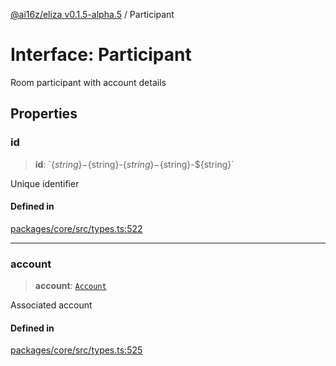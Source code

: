 [@ai16z/eliza v0.1.5-alpha.5](../index.md) / Participant

# Interface: Participant

Room participant with account details

## Properties

### id

> **id**: \`$\{string\}-$\{string\}-$\{string\}-$\{string\}-$\{string\}\`

Unique identifier

#### Defined in

[packages/core/src/types.ts:522](https://github.com/AIFlowML/eliza_aiflow/blob/main/packages/core/src/types.ts#L522)

***

### account

> **account**: [`Account`](Account.md)

Associated account

#### Defined in

[packages/core/src/types.ts:525](https://github.com/AIFlowML/eliza_aiflow/blob/main/packages/core/src/types.ts#L525)
